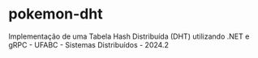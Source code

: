 # pokemon-dht
Implementação de uma Tabela Hash Distribuída (DHT) utilizando .NET e gRPC - UFABC - Sistemas Distribuídos - 2024.2
